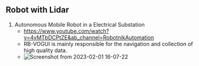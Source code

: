 ## Robot with Lidar 

1. Autonomous Mobile Robot in a Electrical Substation
    * https://www.youtube.com/watch?v=4vMTbDCPtZE&ab_channel=RobotnikAutomation
    * RB-VOGUI is mainly responsible for the navigation and collection of high quality data.
    * ![Screenshot from 2023-02-01 16-07-22](https://user-images.githubusercontent.com/20908007/216080669-d87dd951-db05-4ed7-a0f6-510fbc272f12.png)


